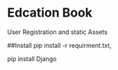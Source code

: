 # Edcation Book
User Registration and static Assets

##Install
pip install -r requirment.txt,

pip install Django
